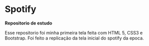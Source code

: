 # Spotify
**Repositorio de estudo**

Esse repositorio foi minha primeira tela feita com HTML 5, CSS3 e Bootstrap.
Foi feito a replicação da tela inicial do spotify da epoca.
